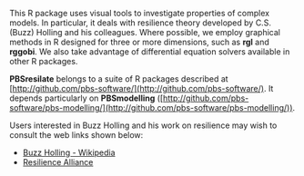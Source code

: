 This R package uses visual tools to investigate properties of complex models. In particular, it deals with resilience theory developed by C.S. (Buzz) Holling and his colleagues. Where possible, we employ graphical methods in R designed for three or more dimensions, such as **rgl** and **rggobi**. We also take advantage of differential equation solvers available in other R packages. 

**PBSresilate** belongs to a suite of R packages described at [http://github.com/pbs-software/](http://github.com/pbs-software/). It depends particularly on **PBSmodelling** ([http://github.com/pbs-software/pbs-modelling/](http://github.com/pbs-software/pbs-modelling/)). 

Users interested in Buzz Holling and his work on resilience may wish to consult the web links shown below:
* [Buzz Holling - Wikipedia](https://en.wikipedia.org/wiki/C._S._Holling)
* [Resilience Alliance](http://www.resalliance.org)
